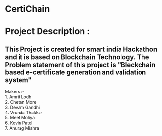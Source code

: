 # CertiChain
<h1>Project Description :</h1>
<h2>This Project is created for smart india Hackathon and it is based on Blockchain Technology. The Problem statement of this project is "Bleckchain based e-certificate generation and validation system" </h2>
Makers :-
<br>
1. Amrit Lodh <br>
2. Chetan More <br>
3. Devam Gandhi <br>
4. Vrunda Thakkar <br>
5. Meet Moliya <br>
6. Kevin Patel <br>
7. Anurag Mishra
